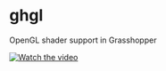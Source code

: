 # ghgl
OpenGL shader support in Grasshopper

[![Watch the video](https://i.vimeocdn.com/video/682931406_640.webp)](https://vimeo.com/255506371)
